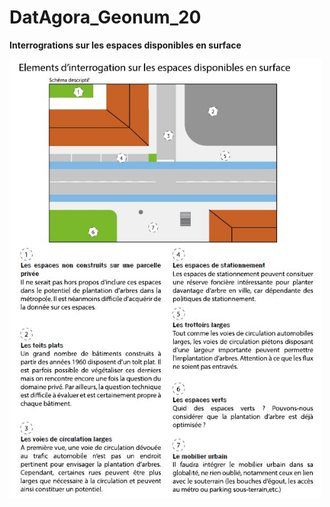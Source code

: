# DatAgora_Geonum_20

**Interrogrations sur les espaces disponibles en surface**



<img width="500" alt="interrogations_espaces_surface" src="image/interrogations_espaces_surface.JPG">
